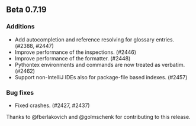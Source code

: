 ## Beta 0.7.19

### Additions
* Add autocompletion and reference resolving for glossary entries. (#2388, #2447)
* Improve performance of the inspections. (#2446)
* Improve performance of the formatter. (#2448)
* Pythontex environments and commands are now treated as verbatim. (#2462)
* Support non-IntelliJ IDEs also for package-file based indexes. (#2457)

### Bug fixes
* Fixed crashes. (#2427, #2437)

Thanks to @fberlakovich and @golmschenk for contributing to this release.